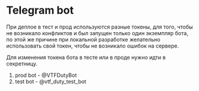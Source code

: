 #  Telegram bot

При деплое в тест и прод используются разные токены, для того, чтобы не возникало конфликтов и был запущен только один экземпляр бота, по этой же причине при локальной разработке желательно использовать свой токен, чтобы не возникало ошибок на сервере.

Для изменения токена бота в тесте или в проде нужно идти в секретницу.

1. prod bot - @VTFDutyBot
2. test bot - @vtf_duty_test_bot
